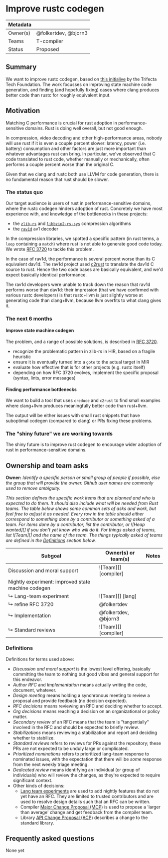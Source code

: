# Improve rustc codegen

<!--

> **Instructions:** Copy this template to a fresh file with a name based on your plan.
> Give it a title that describes what you plan to get done in the next 6 months
> (e.g., "stabilize X" or "nightly support for X" or "gather data about X").
> Feel free to replace any text with anything, but there are placeholders
> designed to help you get started. 

-->

| Metadata |                                                              |
| -------- | ------------------------------------------------------------ |
| Owner(s) | @folkertdev, @bjorn3                                         |
| Teams    | T-compiler                                                   |
| Status   | Proposed                                                     |

## Summary

We want to improve rustc codegen, based on [this initialive](https://trifectatech.org/initiatives/workplans/codegen/) by the Trifecta Tech Foundation. The work focusses on improving state machine code generation, and finding (and hopefully fixing) cases where clang produces better code than rustc for roughly equivalent input.

## Motivation

Matching C performance is crucial for rust adoption in performance-sensitive domains. Rust is doing well overall, but not good enough. 

In compression, video decoding and other high-performance areas, nobody will use rust if it is even a couple percent slower: latency, power (i.e. battery) consumption and other factors are just more important than whatever advantages rust can bring. In particular, we've observed that C code translated to rust code, whether manually or mechanically, often performs a couple percent worse than the original C.

Given that we clang and rustc both use LLVM for code generation, there is no fundamental reason that rust should be slower.

### The status quo

Our target audience is users of rust in performance-sensitive domains, where the rustc codegen hinders adoption of rust. Concretely we have most experience with, and knowledge of the bottlenecks in these projects:

- the [`zlib-rs`](https://github.com/trifectatechfoundation/zlib-rs) and [`libbzip2-rs-sys`](https://github.com/trifectatechfoundation/libbzip2-rs) compression algorithms
- the [`rav1d`](https://github.com/memorysafety/rav1d/tree/main) av1 decoder

In the compression libraries, we spotted a specific pattern (in rust terms, a `loop` containing a `match`) where rust is not able to generate good code today. We wrote [RFC 3720](https://github.com/rust-lang/rfcs/pull/3720) to tackle this problem.

In the case of rav1d, the performance is several percent worse than its C equivalent dav1d. The rav1d project used [c2rust](https://github.com/immunant/c2rust) to translate the dav1d C source to rust. Hence the two code bases are basically equivalent, and we'd expect basically identical performance.

The rav1d developers were unable to track down the reason that rav1d performs worse than dav1d: their impression (that we have confirmed with various rustc developers) is that rustc+llvm is just slightly worse at generating code than clang+llvm, because llvm overfits to what clang gives it. 

### The next 6 months

#### Improve state machine codegen

The problem, and a range of possible solutions, is described in [RFC 3720](https://github.com/rust-lang/rfcs/pull/3720).

- recognize the problematic pattern in zlib-rs in HIR, based on a fragile heuristic
- ensure it is eventually turned into a `goto` to the actual target in MIR
- evaluate how effective that is for other projects (e.g. rustc itself)
- depending on how RFC 3720 evolves, implement the specific proposal (syntax, lints, error messages) 

#### Finding performance bottlenecks

We want to build a tool that uses `creduce` and `c2rust` to find small examples where clang+llvm produces meaningfully better code than rust+llvm.

The output will be either issues with small rust snippets that have suboptimal codegen (compared to clang) or PRs fixing these problems.

### The "shiny future" we are working towards

The shiny future is to improve rust codegen to encourage wider adoption of rust in performance-sensitive domains.

<!--

## Design axioms

*This section is optional, but including [design axioms][da] can help you signal how you intend to balance constraints and tradeoffs (e.g., "prefer ease of use over performance" or vice versa). Teams should review the axioms and make sure they agree. [Read more about design axioms][da].*

[da]: ../about/design_axioms.md

-->

## Ownership and team asks

**Owner:** *Identify a specific person or small group of people if possible, else the group that will provide the owner. Github user names are commonly used to remove ambiguity.*

*This section defines the specific work items that are planned and who is expected to do them. It should also include what will be needed from Rust teams. The table below shows some common sets of asks and work, but feel free to adjust it as needed. Every row in the table should either correspond to something done by a contributor or something asked of a team. For items done by a contributor, list the contributor, or ![Heap wanted][] if you don't yet know who will do it. For things asked of teams, list ![Team][] and the name of the team. The things typically asked of teams are defined in the [Definitions](#definitions) section below.*

| Subgoal                                        | Owner(s) or team(s)     | Notes |
| ---------------------------------------------- | ----------------------- | ----- |
| Discussion and moral support                   | ![Team][] [compiler]       |       |
| Nightly experiment: improved state machine codegen                       |                         |    |
| ↳ Lang-team experiment                         | ![Team][] [lang]        |       |
| ↳ refine RFC 3720                                  | @folkertdev |       |
| ↳ Implementation                               | @folkertdev, @bjorn3 |       |
| ↳ Standard reviews                             | ![Team][] [compiler]    |       |


### Definitions

Definitions for terms used above:

* *Discussion and moral support* is the lowest level offering, basically committing the team to nothing but good vibes and general support for this endeavor.
* *Author RFC* and *Implementation* means actually writing the code, document, whatever.
* *Design meeting* means holding a synchronous meeting to review a proposal and provide feedback (no decision expected).
* *RFC decisions* means reviewing an RFC and deciding whether to accept.
* *Org decisions* means reaching a decision on an organizational or policy matter.
* *Secondary review* of an RFC means that the team is "tangentially" involved in the RFC and should be expected to briefly review.
* *Stabilizations* means reviewing a stabilization and report and deciding whether to stabilize.
* *Standard reviews* refers to reviews for PRs against the repository; these PRs are not expected to be unduly large or complicated.
* *Prioritized nominations* refers to prioritized lang-team response to nominated issues, with the expectation that there will be *some* response from the next weekly triage meeting.
* *Dedicated review* means identifying an individual (or group of individuals) who will review the changes, as they're expected to require significant context.
* Other kinds of decisions:
    * [Lang team experiments](https://lang-team.rust-lang.org/how_to/experiment.html) are used to add nightly features that do not yet have an RFC. They are limited to trusted contributors and are used to resolve design details such that an RFC can be written.
    * Compiler [Major Change Proposal (MCP)](https://forge.rust-lang.org/compiler/mcp.html) is used to propose a 'larger than average' change and get feedback from the compiler team.
    * Library [API Change Proposal (ACP)](https://std-dev-guide.rust-lang.org/development/feature-lifecycle.html) describes a change to the standard library.

## Frequently asked questions

None yet

<!-- 

### What do I do with this space?

*This is a good place to elaborate on your reasoning above -- for example, why did you put the design axioms in the order that you did? It's also a good place to put the answers to any questions that come up during discussion. The expectation is that this FAQ section will grow as the goal is discussed and eventually should contain a complete summary of the points raised along the way.*

-->
